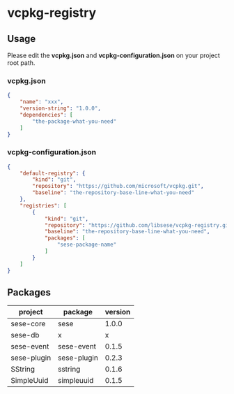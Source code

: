 # vcpkg-registry

## Usage

Please edit the **vcpkg.json** and **vcpkg-configuration.json** on your project root path.

### vcpkg.json

```json
{
    "name": "xxx",
    "version-string": "1.0.0",
    "dependencies": [
        "the-package-what-you-need"
    ]
}
```

### vcpkg-configuration.json

```json
{
    "default-registry": {
        "kind": "git",
        "repository": "https://github.com/microsoft/vcpkg.git",
        "baseline": "the-repository-base-line-what-you-need"
    },
    "registries": [
        {
            "kind": "git",
            "repository": "https://github.com/libsese/vcpkg-registry.git",
            "baseline": "the-repository-base-line-what-you-need",
            "packages": [
                "sese-package-name"
            ]
        }
    ]
}
```

## Packages

| project     | package     | version |
|-------------|-------------|---------|
| sese-core   | sese        | 1.0.0   |
| sese-db     | x           | x       |
| sese-event  | sese-event  | 0.1.5   |
| sese-plugin | sese-plugin | 0.2.3   |
| SString     | sstring     | 0.1.6   |
| SimpleUuid  | simpleuuid  | 0.1.5   |